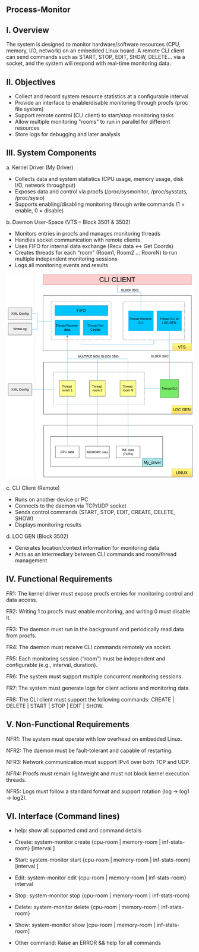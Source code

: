## Process-Monitor
## I. Overview
The system is designed to monitor hardware/software resources (CPU, memory, I/O, network) on an embedded Linux board. A remote CLI client can send commands such as START, STOP, EDIT, SHOW, DELETE... via a socket, and the system will respond with real-time monitoring data.
## II. Objectives
- Collect and record system resource statistics at a configurable interval
- Provide an interface to enable/disable monitoring through procfs (proc file system)
- Support remote control (CLI client) to start/stop monitoring tasks
- Allow multiple monitoring "rooms" to run in parallel for different resources
- Store logs for debugging and later analysis
## III. System Components
a. Kernel Driver (My Driver)
- Collects data and system statistics (CPU usage, memory usage, disk I/O, network throughput)
- Exposes data and control via procfs (/proc/sysmonitor, /proc/sysstats, /proc/sysio)
- Supports enabling/disabling monitoring through write commands (1 = enable, 0 = disable)

b. Daemon User-Space (VTS – Block 3501 & 3502)
- Monitors entries in procfs and manages monitoring threads
- Handles socket communication with remote clients
- Uses FIFO for internal data exchange (Recv data ↔ Get Coords)
- Creates threads for each “room” (Room1, Room2 … RoomN) to run multiple independent monitoring sessions
- Logs all monitoring events and results

![System Flowchart](images/Flowchart.png)

c. CLI Client (Remote)
- Runs on another device or PC
- Connects to the daemon via TCP/UDP socket
- Sends control commands (START, STOP, EDIT, CREATE, DELETE, SHOW)
- Displays monitoring results

d. LOC GEN (Block 3502)
- Generates location/context information for monitoring data
- Acts as an intermediary between CLI commands and room/thread management
## IV. Functional Requirements
  FR1: The kernel driver must expose procfs entries for monitoring control and data access.

  FR2: Writing 1 to procfs must enable monitoring, and writing 0 must disable it.

  FR3: The daemon must run in the background and periodically read data from procfs.

  FR4: The daemon must receive CLI commands remotely via socket.

  FR5: Each monitoring session (“room”) must be independent and configurable (e.g., interval, duration).

  FR6: The system must support multiple concurrent monitoring sessions.

  FR7: The system must generate logs for client actions and monitoring data.

  FR8: The CLI client must support the following commands: CREATE | DELETE | START | STOP | EDIT | SHOW.

## V. Non-Functional Requirements

  NFR1: The system must operate with low overhead on embedded Linux.

  NFR2: The daemon must be fault-tolerant and capable of restarting.

  NFR3: Network communication must support IPv4 over both TCP and UDP.

  NFR4: Procfs must remain lightweight and must not block kernel execution threads.

  NFR5: Logs must follow a standard format and support rotation (log → log1 → log2).
## VI. Interface (Command lines)
  - help: show all supported cmd and command details

  - Create: system-monitor create {cpu-room | memory-room | inf-stats-room} [interval <int>]

  - Start: system-monitor start {cpu-room | memory-room | inf-stats-room} [interval <int>]

  - Edit: system-monitor edit {cpu-room | memory-room | inf-stats-room} interval <int> 

  - Stop: system-monitor stop {cpu-room | memory-room | inf-stats-room}

  - Delete: system-monitor delete {cpu-room | memory-room | inf-stats-room}

  - Show: system-monitor show [cpu-room | memory-room | inf-stats-room]

  - Other command: Raise an ERROR && help for all commands
	


